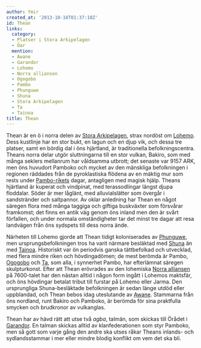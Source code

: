 ```yaml
---
author: Ymir
created_at: '2013-10-18T01:37:18Z'
id: Thean
links:
  category:
  - Platser i Stora Arkipelagen
  - Öar
  mention:
  - Awane
  - Garandor
  - Lohemo
  - Norra alliansen
  - Ogogobo
  - Pambo
  - Phunguwe
  - Shuna
  - Stora Arkipelagen
  - Ta
  - Tainoa
title: Thean
---
```


Thean är en ö i norra delen av [Stora Arkipelagen], strax nordöst om [Lohemo]. Dess kustlinje har en
stor bukt, en lagun och en djup vik, och dessa tre platser, samt en bördig dal i öns hjärtland, är
traditionella befolkningscentra. Theans norra delar utgör sluttningarna till en stor vulkan, Bakiro,
som med många seklers mellanrum har våldsamma utbrott; det senaste var 9157 ARK, men öns huvudort
Pamboko och mycket av den mänskliga befolkningen i regionen räddades från de pyroklastiska flödena
av en mäktig mur som rests under [Pambo-rikets] dagar, antagligen med magisk hjälp. Theans hjärtland
är kuperat och vindpinat, med terassodlingar längst djupa floddalar. Söder är mer låglänt, med
alluvialslätter som övergår i sandstränder och saltpannor. Av oklar anledning har Thean en något
säregen flora med många taggiga och giftiga buskväxter som försvårar framkomst; det finns en antik
väg genom öns inland men den är svårt förfallen, och under normala omständigheter tar det minst tre
dagar att resa landvägen från öns sydspets till dess norra ände.

Närheten till Lohemo gjorde att Thean tidigt koloniserades av [Phunguwe], men ursprungsbefolkningen
tros ha varit närmare besläktad med [Shuna] än med [Tainoa]. Historiskt var ön periodvis ganska
tättbefolkad och utvecklad, med flera mindre riken och hövdingadömen; de mest berömda är Pambo,
[Ogogobo] och [Ta], som alla, i synnerhet Pambo, har efterlämnat säregen skulpturkonst. Efter att
Thean erövrades av den lohemiska [Norra alliansen] på 7600-talet har den nästan alltid i någon form
ingått i Lohemos maktsfär, och öns hövdingar betalat tribut till furstar på Lohemo eller Jarma. Den
ursprungliga Shuna-besläktade befolkningen är sedan länge utdöd eller uppblandad, och Thean bebos
idag uteslutande av [Awane]. Stammarna från öns nordland, runt Bakiro och Pamboko, är berömda för
sina praktfulla smycken och brudkronor av vulkanglas.

Thean har av hävd rätt att utse två *agba*, talmän, som skickas till Örådet i [Garandor]. En talman
skickas alltid av klanfederationen som styr Pamboko, men så gott som varje gång den andre ska utses
råkar Theans inlands- och sydlandsstammar i mer eller mindre blodig konflikt om vem det ska bli.

  [Stora Arkipelagen]: Stora_Arkipelagen
  [Lohemo]: Lohemo
  [Pambo-rikets]: Pambo
  [Phunguwe]: Phunguwe
  [Shuna]: Shuna
  [Tainoa]: Tainoa
  [Ogogobo]: Ogogobo
  [Ta]: Ta
  [Norra alliansen]: Norra_alliansen
  [Awane]: Awane
  [Garandor]: Garandor